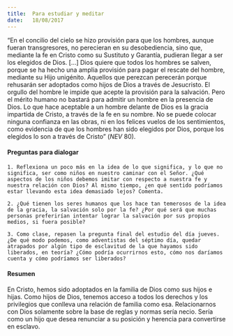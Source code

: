 ```yaml
---
title:  Para estudiar y meditar
date:   18/08/2017
---
```


“En el concilio del cielo se hizo provisión para que los hombres, aunque fueran transgresores, no perecieran en su desobediencia, sino que, mediante la fe en Cristo como su Sustituto y Garantía, pudieran llegar a ser los elegidos de Dios. […] Dios quiere que todos los hombres se salven, porque se ha hecho una amplia provisión para pagar el rescate del hombre, mediante su Hijo unigénito. Aquellos que perezcan perecerán porque rehusarán ser adoptados como hijos de Dios a través de Jesucristo. El orgullo del hombre le impide que acepte la provisión para la salvación. Pero el mérito humano no bastará para admitir un hombre en la presencia de Dios. Lo que hace aceptable a un hombre delante de Dios es la gracia impartida de Cristo, a través de la fe en su nombre. No se puede colocar ninguna confianza en las obras, ni en los felices vuelos de los sentimientos, como evidencia de que los hombres han sido elegidos por Dios, porque los elegidos lo son a través de Cristo” (*NEV* 80).

#### Preguntas para dialogar

`1. Reflexiona un poco más en la idea de lo que significa, y lo que no significa, ser como niños en nuestro caminar con el Señor. ¿Qué aspectos de los niños debemos imitar con respecto a nuestra fe y nuestra relación con Dios? Al mismo tiempo, ¿en qué sentido podríamos estar llevando esta idea demasiado lejos? Comenta.`

`2. ¿Qué tienen los seres humanos que los hace tan temerosos de la idea de la gracia, la salvación solo por la fe? ¿Por qué será que muchas personas preferirían intentar lograr la salvación por sus propios medios, si fuera posible?`

`3. Como clase, repasen la pregunta final del estudio del día jueves. ¿De qué modo podemos, como adventistas del séptimo día, quedar atrapados por algún tipo de esclavitud de la que hayamos sido liberados, en teoría? ¿Cómo podría ocurrirnos esto, cómo nos daríamos cuenta y cómo podríamos ser liberados?`

#### Resumen

En Cristo, hemos sido adoptados en la familia de Dios como sus hijos e hijas. Como hijos de Dios, tenemos acceso a todos los derechos y los privilegios que conlleva una relación de familia como esa. Relacionarnos con Dios solamente sobre la base de reglas y normas sería necio. Sería como un hijo que desea renunciar a su posición y herencia para convertirse en esclavo.
